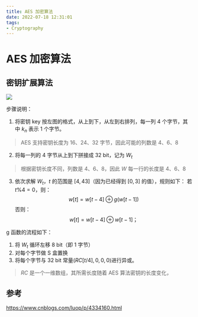 ```yaml
---
title: AES 加密算法
date: 2022-07-18 12:31:01
tags:
- Cryptography
---
```




# AES 加密算法

## 密钥扩展算法

<img src="https://cannedbread-1302516612.cos.ap-shanghai.myqcloud.com/crypto/AES%E5%AF%86%E9%92%A5%E6%89%A9%E5%B1%95%E7%AE%97%E6%B3%95.drawio.svg">

步骤说明：

1. 将密钥 key 按左图的格式，从上到下，从左到右排列，每一列 4 个字节，其中 $k_n$ 表示 1 个字节。
> AES 支持密钥长度为 16、24、32 字节，因此可能的列数是 4、6、8

2. 将每一列的 4 字节从上到下拼接成 32 bit，记为 $W_t$

> 根据密钥长度不同，列数是 4、6、8，因此 $W$ 每一行的长度是 4、6、8

3. 依次求解 $W_t$，$t$ 的范围是 $[4,43]$（因为已经得到 $[0,3]$ 的值），规则如下：
   若 $t\%4=0$，则：
   $$w[t]=w[t-4]⊕g(w[t-1])$$
   否则：
   $$w[t]=w[t-4]⊕w[t-1]；$$


g 函数的流程如下：

1. 将 $W_t$ 循环左移 8 bit（即 1 字节）
2. 对每个字节做 S 盒置换
3. 将每个字节与 32 bit 常量$(RC[t/4],0,0,0)$进行异或。

> $RC$ 是一个一维数组，其所需长度随着 AES 算法密钥的长度变化，

## 参考

https://www.cnblogs.com/luop/p/4334160.html